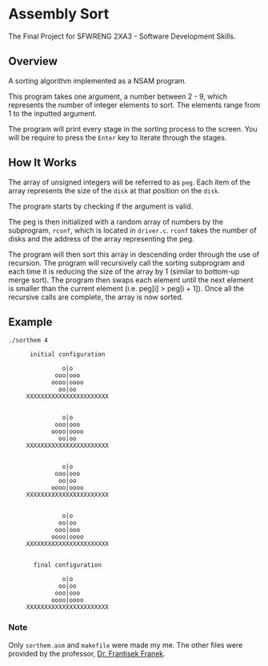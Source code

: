 # Assembly Sort
The Final Project for SFWRENG 2XA3 - Software Development Skills.

## Overview
A sorting algorithm implemented as a NSAM program.

This program takes one argument, a number between 2 - 9, which represents the number of integer elements to sort. The elements range from 1 to the inputted argument.

The program will print every stage in the sorting process to the screen. You will be require to press the `Enter` key to iterate through the stages.

## How It Works

The array of unsigned integers will be referred to as `peg`. Each item of the array represents the size of the `disk` at that position on the `disk`.

The program starts by checking if the argument is valid.

The peg is then initialized with a random array of numbers by the subprogram, `rconf`, which is located in `driver.c`. `rconf` takes the number of disks and the address of the array representing the peg.

The program will then sort this array in descending order through the use of recursion. The program will recursively call the sorting subprogram and each time it is reducing the size of the array by 1 (similar to bottom-up merge sort). The program then swaps each element until the next element is smaller than the current element (i.e. peg[i] > peg[i + 1]). Once all the recursive calls are complete, the array is now sorted.

## Example
    ./sorthem 4

          initial configuration

                   o|o
                 ooo|ooo
                oooo|oooo
                  oo|oo
         XXXXXXXXXXXXXXXXXXXXXXX


                   o|o
                 ooo|ooo
                oooo|oooo
                  oo|oo
         XXXXXXXXXXXXXXXXXXXXXXX


                   o|o
                 ooo|ooo
                  oo|oo
                oooo|oooo
         XXXXXXXXXXXXXXXXXXXXXXX


                   o|o
                  oo|oo
                 ooo|ooo
                oooo|oooo
         XXXXXXXXXXXXXXXXXXXXXXX


           final configuration

                   o|o
                  oo|oo
                 ooo|ooo
                oooo|oooo
         XXXXXXXXXXXXXXXXXXXXXXX

### Note
Only `sorthem.asm` and `makefile` were made my me. The other files were provided by the professor, [Dr. Frantisek Franek](http://www.cas.mcmaster.ca/~franek/).